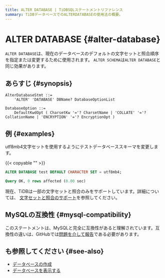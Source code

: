 ```yaml
---
title: ALTER DATABASE | TiDBSQLステートメントリファレンス
summary: TiDBデータベースでのALTERDATABASEの使用法の概要。
---
```


# ALTER DATABASE {#alter-database}

`ALTER DATABASE`は、現在のデータベースのデフォルトの文字セットと照合順序を指定または変更するために使用されます。 `ALTER SCHEMA`は`ALTER DATABASE`と同じ効果があります。

## あらすじ {#synopsis}

```ebnf+diagram
AlterDatabaseStmt ::=
    'ALTER' 'DATABASE' DBName? DatabaseOptionList

DatabaseOption ::=
    DefaultKwdOpt ( CharsetKw '='? CharsetName | 'COLLATE' '='? CollationName | 'ENCRYPTION' '='? EncryptionOpt )
```

## 例 {#examples}

utf8mb4文字セットを使用するようにテストデータベーススキーマを変更します。

{{< copyable "" >}}

```sql
ALTER DATABASE test DEFAULT CHARACTER SET = utf8mb4;
```

```sql
Query OK, 0 rows affected (0.00 sec)
```

現在、TiDBは一部の文字セットと照合のみをサポートしています。詳細については、 [文字セットと照合のサポート](/character-set-and-collation.md)を参照してください。

## MySQLの互換性 {#mysql-compatibility}

このステートメントは、MySQLと完全に互換性があると理解されています。互換性の違いは、GitHubでは[問題を介して報告](https://github.com/pingcap/tidb/issues/new/choose)である必要があります。

## も参照してください {#see-also}

-   [データベースの作成](/sql-statements/sql-statement-create-database.md)
-   [データベースを表示する](/sql-statements/sql-statement-show-databases.md)
